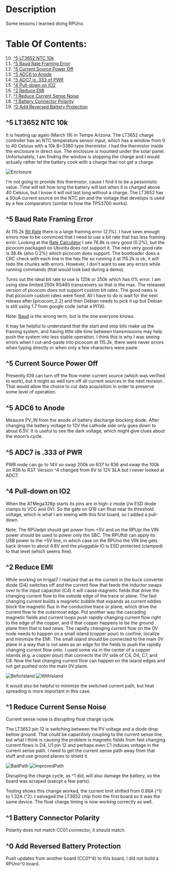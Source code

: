 # Description

Some lessons I learned doing RPUno.

# Table Of Contents:

10. [^5 LT3652 NTC 10k](#5-lt3652-ntc-10k)
9. [^5 Baud Rate Framing Error](#5-baud-rate-framing-error)
8. [^5 Current Source Power Off](#5-current-source-power-off)
7. [^5 ADC6 to Anode](#5-adc6-to-anode)
6. [^5 ADC7 is .333 of PWR](#5-adc7-is-333-of-pwr)
5. [^4 Pull-down on IO2](#4-pull-down-on-io2)
4. [^2 Reduce EMI](#2-reduce-emi)
3. [^1 Reduce Current Sense Noise](#1-reduce-current-sense-noise)
2. [^1 Battery Connector Polarity](#1-battery-connector-polarity)
1. [^0 Add Reversed Battery Protection](#0-add-reversed-battery-protection)


## ^5 LT3652 NTC 10k

It is heating up again (March 19) in Tempe Arizona. The LT3652 charge controller has an NTC temperature sensor input, which has a window from 0 to 40 Celsius with a 10k B=3380 type thermistor. I had the thermistor inside the enclosure in direct sun. The enclosure is mounted under the solar panel. Unfortunately, I am finding the window is stopping the charge and I would actually rather let the battery cook with a charge than not get a charge. 

![Enclosure](./14140^5,Enclosure.jpg "Enclosure")

I'm not going to provide this thermistor, cause I find it to be a pessimistic value. Time will tell how long the battery will last when it is charged above 40 Celsius, but I know it will not last long without a charge. The LT3652 has a 50uA current source on the NTC pin and the voltage that develops is used by a few comparators (similar to how the TPS3700 works).


## ^5 Baud Rate Framing Error

At 115.2k [Bit Rate] there is a large framing error (2.1%). I have seen enough errors now to be convinced that I need to use a bit rate that has less framing error. Looking at the [Rate Calculator] I see 76.8k is very good (0.2%), but the picocom packaged on Ubuntu does not support it. The next very good rate is 38.4k (also 0.2%) which picocom does support. The bootloader does a CRC check with each line in the hex file so running it at 115.2k is ok, it will redo the chunks with errors. However, I don't want to see any errors while running commands (that would look bad during a demo).

[Bit Rate]: https://en.wikipedia.org/wiki/Bit_rate#Gross_bit_rate
[Rate Calculator]: http://wormfood.net/avrbaudcalc.php

Turns out the ideal bit rate to use is 125k or 250k which has 0% error. I am using slew limited 250k RS485 transceivers so that is the max. The released version of picocom does not support custom bit rates. The good news is that picocom custom rates were fixed. All I have to do is wait for the next release after [picocom_2.2] and then Debian needs to pick it up but Debian is still using 1.7 from google code (what a PITA).

Note: [Baud] is the wrong term, but is the one everyone knows.

[Baud]: https://en.wikipedia.org/wiki/Baud
[picocom 2.2]: https://github.com/npat-efault/picocom/releases

It may be helpful to understand that the start and stop bits make up the framing system, and having little idle time between transmissions may help push the system into less stable operation.  I think this is why I was seeing errors when I cut-and-paste into picocom at 115.2k, there were never errors when typing directly or when only a few characters were paste.


## ^5 Current Source Power Off

Presently IO9 can turn off the flow meter current source (which was verified to work), but it might as well turn off all current sources in the next revision. That would allow the choice to cut data acquisition in order to preserve some level of operation.


## ^5 ADC6 to Anode

Measure PV_IN from the anode of battery discharge blocking diode. After changing the battery voltage to 12V the cathode side only goes down to about 6.5V. It is useful to see the dark voltage, which might give clues about the moon's cycle.


## ^5 ADC7 is .333 of PWR

PWR node can go to 14V so swap 200k on R37 to R36 and swap the 100k on R36 to R37. Version ^4 changed from 6V to 12V SLA but I never looked at ADC7.


## ^4 Pull-down on IO2

When the ATMega328p starts its pins are in high-z mode (/w ESD diode clamps to VCC and 0V). So the gate on Q19 can float near its threshold voltage, which is what I am seeing with this first board, so I added a pull-down. 
    
Note: The RPUadpt should get power from +5V and on the RPUpi the VIN power should be used to power only the SBC. The RPUftdi can apply its USB power to the +5V line, in which case on the RPUno the VIN line gets back driven to about 4.8V and the pluggable IO is ESD protected (clamped) to that level (which seems fine). 


## ^2 Reduce EMI

While working on Irrigat7 I realized that as the current in the buck converter diode (D4) switches off and the current flow that feeds the inductor swaps over to the input capacitor (C4) it will cause magnetic fields that drive the changing current flow to the outside edge of the trace or plane. The fast changing current builds a magnetic bubble that expands as current eddies block the magnetic flux in the conductive trace or plane, which drive the current flow to the outermost edge. Put another way the cascading magnetic fields and current loops push rapidly changing current flow right to the edge of the copper, and if that copper happens to be the ground plane then that is bad news. The rapidly changing current flow on the 0V node needs to happen on a small island (copper pour) to confine, localize and minimize the EMI. The small island should be connected to the main 0V plane in a way that is not seen as an edge for the fields to push the rapidly changing current flow onto. I used some via  in the center of a copper islands (e.g. a copper pour) that connects the 0V side of C4, D4, C7, and C8. Now the fast changing current flow can happen on the island edges and not get pushed onto the main 0V plane.

![BeforIsland](./14140^2,BeforSwitchingIsland.jpg "Befor Island")
![WithIsland](./14140^3,WithSwitchingIsland.png "With Island")

It would also be helpful to minimize the switched current path, but heat spreading is more important in this case.


## ^1 Reduce Current Sense Noise

Current sense noise is disrupting float charge cycle.

The LT3652 pin 12 is switching between the PV voltage and a diode drop bellow ground. That could be capacitivly coupling to the current sense line, but what I think is causing the problem is magnetic fields from fast changing current flows in D4, U1 pin 12 and perhaps even C1 induces voltage in the current sense path. I need to get the current sense path away from that stuff and use ground planes to shield it. 
    
![BadPath](./14140^1,CurrentSensePath.png "Bad Sense Path")
![ImprovedPath](./14140^2,CurrentSensePath.png "Improved Sense Path")

Disrupting the charge cycle, as ^1 did, will also damage the battery, so the board was scraped (execpt a few parts).

Testing shows this change worked, the current limit shifted from 0.86A (^1) to 1.32A (^2). I salvaged the LT3652 chip from the first board so it was the same device. The float charge timing is now working correctly as well.


## ^1 Battery Connector Polarity

Polarity does not match CC01 connector, it should match.


## ^0 Add Reversed Battery Protection

Push updates from another board (CC01^4) to this board, I did not build a RPUno^0 board. 

